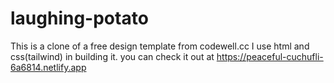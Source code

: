 # laughing-potato

This is a clone of a free design template from codewell.cc
I use html and css(tailwind) in building it.
you can check it out at https://peaceful-cuchufli-6a6814.netlify.app
